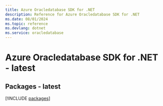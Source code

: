 ```yaml
---
title: Azure Oracledatabase SDK for .NET
description: Reference for Azure Oracledatabase SDK for .NET
ms.date: 08/01/2024
ms.topic: reference
ms.devlang: dotnet
ms.service: oracledatabase
---
```

# Azure Oracledatabase SDK for .NET - latest
## Packages - latest
[!INCLUDE [packages](oracledatabase-index.md)]